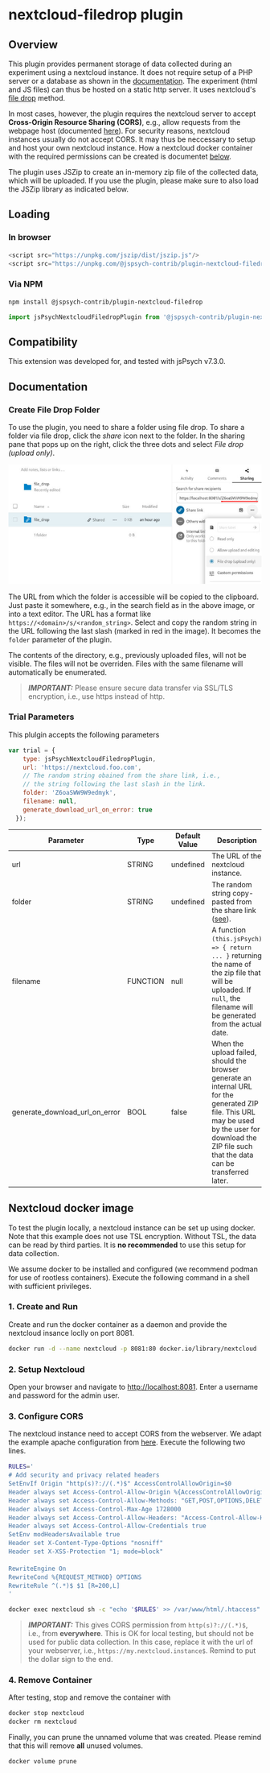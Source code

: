 # nextcloud-filedrop plugin

## Overview

This plugin provides permanent storage of data collected during an experiment using a nextcloud instance. 
It does not require setup of a PHP server or a database as shown in the [documentation]((https://www.jspsych.org/latest/overview/data/)).
The experiment (html and JS files) can thus be hosted on a static http server.
It uses nextcloud's [file drop](https://nextcloud.com/file-drop/) method.

In most cases, however, the plugin requires the nextcloud server to accept **Cross-Origin Resource Sharing (CORS)**, e.g., allow requests from the webpage host (documented [here](https://developer.mozilla.org/en-US/docs/Web/HTTP/CORS)). 
For security reasons, nextcloud instances usually do not accept CORS.
It may thus be neccessary to setup and host your own nextcloud instance.
How a nextcloud docker container with the required permissions can be created is documentet [below](#nextcloud-docker-image).

The plugin uses JSZip to create an in-memory zip file of the collected data, which will be uploaded.
If you use the plugin, please make sure to also load the JSZip library as indicated below.

## Loading

### In browser

```js
<script src="https://unpkg.com/jszip/dist/jszip.js"/>
<script src="https://unpkg.com/@jspsych-contrib/plugin-nextcloud-filedrop@1.0.0"/>
```

### Via NPM

```
npm install @jspsych-contrib/plugin-nextcloud-filedrop
```

```js
import jsPsychNextcloudFiledropPlugin from '@jspsych-contrib/plugin-nextcloud-filedrop';
```

## Compatibility

This extension was developed for, and tested with jsPsych v7.3.0. 

## Documentation


### Create File Drop Folder

To use the plugin, you need to share a folder using file drop.
To share a folder via file drop, click the *share* icon next to the folder.
In the sharing pane that pops up on the right, click the three dots and select *File drop (upload only)*.

![Screenshot](doc/share_folder_file_drop.jpg)

The URL from which the folder is accessible will be copied to the clipboard.
Just paste it somewhere, e.g., in the search field as in the above image, or into a text editor. 
The URL has a format like `https://<domain>/s/<random_string>`.
Select and copy the random string in the URL following the last slash (marked in red in the image).
It becomes the `folder` parameter of the plugin.

The contents of the directory, e.g., previously uploaded files, will not be visible.
The files will not be overriden. 
Files with the same filename will automatically be enumerated.

> **_IMPORTANT:_**  Please ensure secure data transfer via SSL/TLS encryption, i.e., use https instead of http. 

### Trial Parameters

This plulgin accepts the following parameters


```js
var trial = {
    type: jsPsychNextcloudFiledropPlugin,
    url: 'https://nextcloud.foo.com',
    // The random string obained from the share link, i.e.,
    // the string following the last slash in the link.
    folder: 'Z6oaSWW9W9edmyk',
    filename: null,
    generate_download_url_on_error: true
  });
```

Parameter | Type | Default Value | Description
----------|------|---------------|------------
url | STRING | undefined | The URL of the nextcloud instance.
folder | STRING | undefined | The random string copy-pasted from the share link ([see](#create-file-drop-folder)).
filename | FUNCTION | null | A function `(this.jsPsych) => { return ... }` returning the name of the zip file that will be uploaded. If `null`, the filename will be generated from the actual date.
generate_download_url_on_error | BOOL | false | When the upload failed, should the browser generate an internal URL for the generated ZIP file. This URL may be used by the user for download the ZIP file such that the data can be transferred later.



## Nextcloud docker image

To test the plugin locally, a nextcloud instance can be set up using docker.
Note that this example does not use TSL encryption.
Without TSL, the data can be read by third parties. 
It is **no recommended** to use this setup for data collection.

We assume docker to be installed and configured (we recommend podman for use of rootless containers).
Execute the following command in a shell with sufficient privileges.

### 1. Create and Run
Create and run the docker container as a daemon and provide the nextcloud insance loclly on port 8081.

``` sh
docker run -d --name nextcloud -p 8081:80 docker.io/library/nextcloud
````

### 2. Setup Nextcloud

Open your browser and navigate to [http://localhost:8081](http://localhost:8081).
Enter a username and password for the admin user.

### 3. Configure CORS

The nextcloud instance need to accept CORS from the webserver.
We adapt the example apache configuration from [here](https://github.com/perry-mitchell/webdav-client/issues/116#issuecomment-496032465).
Execute the following two lines.

``` sh
RULES='
# Add security and privacy related headers 
SetEnvIf Origin "http(s)?://(.*)$" AccessControlAllowOrigin=$0 
Header always set Access-Control-Allow-Origin %{AccessControlAllowOrigin}e env=AccessControlAllowOrigin 
Header always set Access-Control-Allow-Methods: "GET,POST,OPTIONS,DELETE,PUT,PROPFIND" 
Header always set Access-Control-Max-Age 1728000 
Header always set Access-Control-Allow-Headers: "Access-Control-Allow-Headers, Origin, Accept, X-Requested-With, Content-Type, Access-Control-Request-Method, Access-Control-Request-Headers, Authorization, X-CSRF-Token, Depth, OCS-AP$" 
Header always set Access-Control-Allow-Credentials true 
SetEnv modHeadersAvailable true 
Header set X-Content-Type-Options "nosniff" 
Header set X-XSS-Protection "1; mode=block" 

RewriteEngine On 
RewriteCond %{REQUEST_METHOD} OPTIONS 
RewriteRule ^(.*)$ $1 [R=200,L]
'
```

``` sh
docker exec nextcloud sh -c "echo '$RULES' >> /var/www/html/.htaccess"
```

> **_IMPORTANT:_** This gives CORS permission from `http(s)?://(.*)$`, i.e., from **everywhere**. 
> This is OK for local testing, but should not be used for public data collection.
> In this case, replace it with the url of your webserver, i.e., `https://my.nextcloud.instance$`.
> Remind to put the dollar sign to the end.

### 4. Remove Container

After testing, stop and remove the container with

```sh
docker stop nextcloud
docker rm nextcloud
```

Finally, you can prune the unnamed volume that was created. 
Please remind that this will remove **all** unused volumes.
```sh
docker volume prune
```
